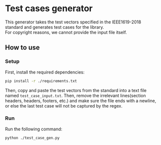 # Test cases generator
This generator takes the test vectors specified in the IEEE1619-2018 standard and generates test cases for the library.  
For copyright reasons, we cannot provide the input file itself.

## How to use
### Setup
First, install the required dependencies:
```sh
pip install -r ./requirements.txt
```

Then, copy and paste the test vectors from the standard into a text file named `test_case_input.txt`. Then, remove the irrelevant lines(section headers, headers, footers, etc.) and make sure the file ends with a newline, or else the last test case will not be captured by the regex. 

### Run
Run the following command:
```sh
python ./test_case_gen.py
```